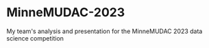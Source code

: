 # MinneMUDAC-2023
My team's analysis and presentation for the MinneMUDAC 2023 data science competition
